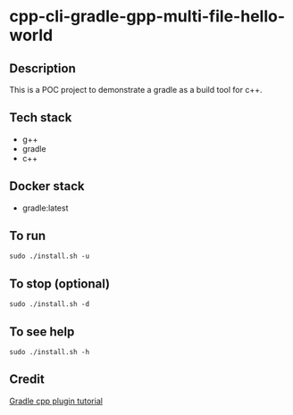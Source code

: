 # cpp-cli-gradle-gpp-multi-file-hello-world

## Description
This is a POC project to demonstrate a
gradle as a build tool for c++.

## Tech stack
- g++
- gradle
- c++

## Docker stack
- gradle:latest

## To run
`sudo ./install.sh -u`

## To stop (optional)
`sudo ./install.sh -d`

## To see help
`sudo ./install.sh -h`

## Credit
[Gradle cpp plugin tutorial](https://docs.gradle.org/current/userguide/building_cpp_projects.html)